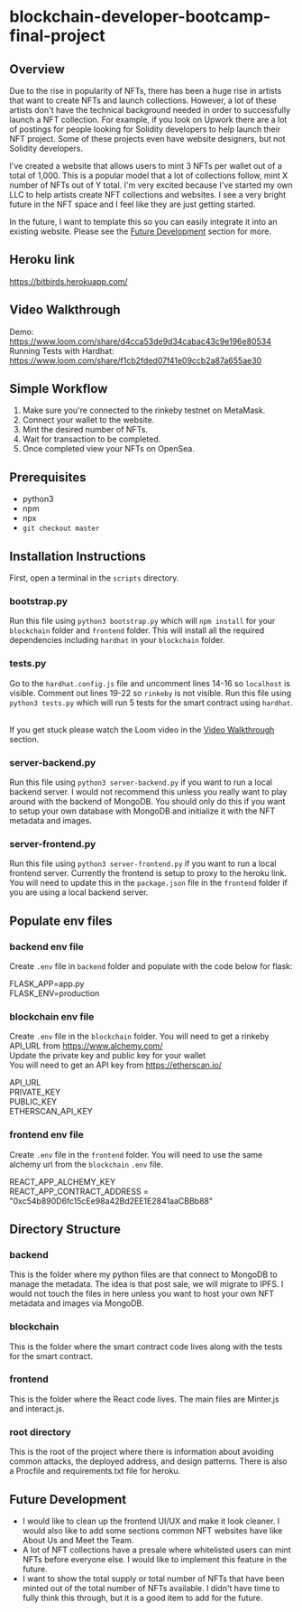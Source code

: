 # blockchain-developer-bootcamp-final-project

## Overview

Due to the rise in popularity of NFTs, there has been a huge rise in artists that want to create NFTs and launch collections. However, a lot of these artists don't have the technical background needed in order to successfully launch a NFT collection. For example, if you look on Upwork there are a lot of postings for people looking for Solidity developers to help launch their NFT project. Some of these projects even have website designers, but not Solidity developers.

I've created a website that allows users to mint 3 NFTs per wallet out of a total of 1,000. This is a popular model that a lot of collections follow, mint X number of NFTs out of Y total. I'm very excited because I've started my own LLC to help artists create NFT collections and websites. I see a very bright future in the NFT space and I feel like they are just getting started.

In the future, I want to template this so you can easily integrate it into an existing website. Please see the [Future Development](#Future-Development) section for more.

## Heroku link

https://bitbirds.herokuapp.com/

## Video Walkthrough

Demo: https://www.loom.com/share/d4cca53de9d34cabac43c9e196e80534 <br>
Running Tests with Hardhat: https://www.loom.com/share/f1cb2fded07f41e09ccb2a87a655ae30

## Simple Workflow

1. Make sure you're connected to the rinkeby testnet on MetaMask.
2. Connect your wallet to the website.
3. Mint the desired number of NFTs.
4. Wait for transaction to be completed.
5. Once completed view your NFTs on OpenSea.

## Prerequisites

-   python3
-   npm
-   npx
-   `git checkout master`

## Installation Instructions

First, open a terminal in the `scripts` directory.

### bootstrap.py

Run this file using `python3 bootstrap.py` which will `npm install` for your `blockchain` folder and `frontend` folder. This will install all the required dependencies including `hardhat` in your `blockchain` folder.

### tests.py

Go to the `hardhat.config.js` file and uncomment lines 14-16 so `localhost` is visible. Comment out lines 19-22 so `rinkeby` is not visible. Run this file using `python3 tests.py` which will run 5 tests for the smart contract using `hardhat`.<br><br>

If you get stuck please watch the Loom video in the [Video Walkthrough](#Video-Walkthrough) section.

### server-backend.py

Run this file using `python3 server-backend.py` if you want to run a local backend server. I would not recommend this unless you really want to play around with the backend of MongoDB. You should only do this if you want to setup your own database with MongoDB and initialize it with the NFT metadata and images.

### server-frontend.py

Run this file using `python3 server-frontend.py` if you want to run a local frontend server. Currently the frontend is setup to proxy to the heroku link. You will need to update this in the `package.json` file in the `frontend` folder if you are using a local backend server.

## Populate env files

### backend env file

Create `.env` file in `backend` folder and populate with the code below for flask:

FLASK_APP=app.py<br>
FLASK_ENV=production

### blockchain env file

Create `.env` file in the `blockchain` folder.
You will need to get a rinkeby API_URL from https://www.alchemy.com/<br>
Update the private key and public key for your wallet<br>
You will need to get an API key from https://etherscan.io/<br>

API_URL<br>
PRIVATE_KEY<br>
PUBLIC_KEY<br>
ETHERSCAN_API_KEY<br>

### frontend env file

Create `.env` file in the `frontend` folder.
You will need to use the same alchemy url from the `blockchain` `.env` file.<br>

REACT_APP_ALCHEMY_KEY<br>
REACT_APP_CONTRACT_ADDRESS = "0xc54b890D6fc15cEe98a42Bd2EE1E2841aaCBBb88"

## Directory Structure

### backend

This is the folder where my python files are that connect to MongoDB to manage the metadata. The idea is that post sale, we will migrate to IPFS. I would not touch the files in here unless you want to host your own NFT metadata and images via MongoDB.

### blockchain

This is the folder where the smart contract code lives along with the tests for the smart contract.

### frontend

This is the folder where the React code lives. The main files are Minter.js and interact.js.

### root directory

This is the root of the project where there is information about avoiding common attacks, the deployed address, and design patterns. There is also a Procfile and requirements.txt file for heroku.

## Future Development

-   I would like to clean up the frontend UI/UX and make it look cleaner. I would also like to add some sections common NFT websites have like About Us and Meet the Team.
-   A lot of NFT collections have a presale where whitelisted users can mint NFTs before everyone else. I would like to implement this feature in the future.
-   I want to show the total supply or total number of NFTs that have been minted out of the total number of NFTs available. I didn't have time to fully think this through, but it is a good item to add for the future.
